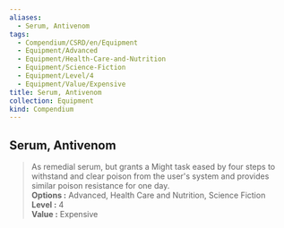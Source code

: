 ```yaml
---
aliases:
  - Serum, Antivenom
tags:
  - Compendium/CSRD/en/Equipment
  - Equipment/Advanced
  - Equipment/Health-Care-and-Nutrition
  - Equipment/Science-Fiction
  - Equipment/Level/4
  - Equipment/Value/Expensive
title: Serum, Antivenom
collection: Equipment
kind: Compendium
---
```

## Serum, Antivenom  
  
>As remedial serum, but grants a Might task eased by four steps to withstand and clear poison from the user's system and provides similar poison resistance for one day.  
> **Options :** Advanced, Health Care and Nutrition, Science Fiction  
> **Level :** 4  
> **Value :** Expensive